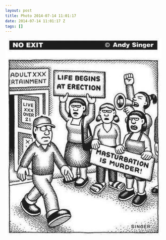 ```yaml
---
layout: post
title: Photo 2014-07-14 11:01:17
date: 2014-07-14 11:01:17 Z
tags: []
---
```

![](/media/2014/07/91736023774.jpg)
